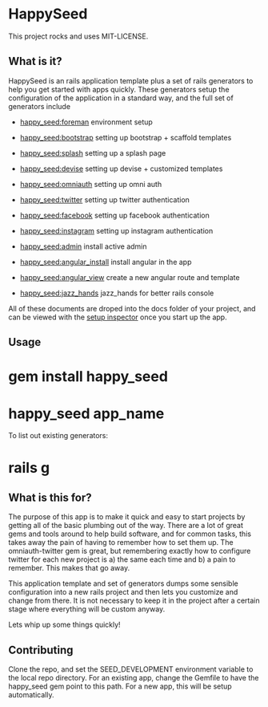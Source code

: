 # HappySeed

This project rocks and uses MIT-LICENSE.

## What is it?

HappySeed is an rails application template plus a set of rails generators to help you get started with apps quickly.  These generators setup the configuration of the application in a standard way, and the full set of generators include

* [happy_seed:foreman](https://github.com/sublimeguile/happy_seed/blob/master/lib/generators/happy_seed/foreman/templates/docs/README.00.base.rdoc) environment setup
* [happy_seed:bootstrap](https://github.com/sublimeguile/happy_seed/blob/master/lib/generators/happy_seed/bootstrap/templates/docs/README.01.bootstrap.rdoc)  setting up bootstrap + scaffold templates
* [happy_seed:splash](https://github.com/sublimeguile/happy_seed/blob/master/lib/generators/happy_seed/splash/templates/docs/README.02.splash.rdoc) setting up a splash page
* [happy_seed:devise](https://github.com/sublimeguile/happy_seed/blob/master/lib/generators/happy_seed/devise/templates/docs/README.03.devise.rdoc) setting up devise + customized templates
* [happy_seed:omniauth](https://github.com/sublimeguile/happy_seed/blob/master/lib/generators/happy_seed/omniauth/templates/docs/README.04.omniauth.rdoc) setting up omni auth
* [happy_seed:twitter](https://github.com/sublimeguile/happy_seed/blob/master/lib/generators/happy_seed/twitter/templates/docs/README.05.twitter.rdoc) setting up twitter authentication
* [happy_seed:facebook](https://github.com/sublimeguile/happy_seed/blob/master/lib/generators/happy_seed/facebook/templates/docs/README.06.facebook.rdoc) setting up facebook authentication
* [happy_seed:instagram](https://github.com/sublimeguile/happy_seed/blob/master/lib/generators/happy_seed/instgram/templates/docs/README.05.instagram.rdoc) setting up instagram authentication
* [happy_seed:admin](https://github.com/sublimeguile/happy_seed/blob/master/lib/generators/happy_seed/admin/templates/docs/README.07.admin.rdoc) install active admin

* [happy_seed:angular_install](https://github.com/sublimeguile/happy_seed/blob/master/lib/generators/happy_seed/angular_install/templates/docs/README.10.angular_install.rdoc) install angular in the app
* [happy_seed:angular_view](https://github.com/sublimeguile/happy_seed/blob/master/lib/generators/happy_seed/angular_install/templates/docs/README.11.angular_view.rdoc) create a new angular route and template
* [happy_seed:jazz_hands](https://github.com/sublimeguile/happy_seed/blob/master/lib/generators/happy_seed/jazz_hands/templates/docs/README.12.jazz_hands.rdoc) jazz_hands for better rails console

All of these documents are droped into the docs folder of your project, and can be viewed with the [setup inspector](http://localhost:3000) once you start up the app.

## Usage

  # gem install happy_seed

  # happy_seed app_name

To list out existing generators:

  # rails g

## What is this for?

The purpose of this app is to make it quick and easy to start projects by getting all of the basic plumbing out of the way.  There are a lot of great gems and tools around to help build software, and for common tasks, this takes away the pain of having to remember how to set them up.  The omniauth-twitter gem is great, but remembering exactly how to configure twitter for each new project is a) the same each time and b) a pain to remember.  This makes that go away.

This application template and set of generators dumps some sensible configuration into a new rails project and then lets you customize and change from there.  It is not necessary to keep it in the project after a certain stage where everything will be custom anyway.

Lets whip up some things quickly!

## Contributing

Clone the repo, and set the SEED_DEVELOPMENT environment variable to the local repo directory.  For an existing app, change the Gemfile to have the happy_seed gem point to this path.  For a new app, this will be setup automatically.

